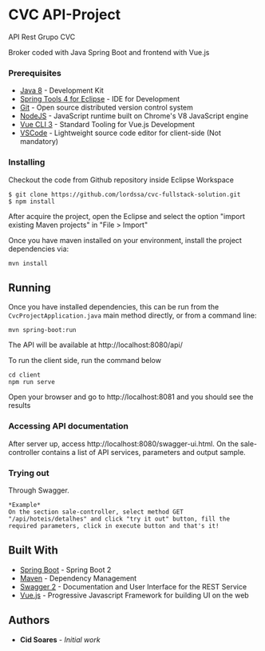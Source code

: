 # CVC API-Project

API Rest Grupo CVC 

Broker coded with Java Spring Boot and frontend with Vue.js


### Prerequisites

* [Java 8](https://www.java.com/pt_BR/download/) - Development Kit 
* [Spring Tools 4 for Eclipse](https://spring.io/tools) - IDE for Development
* [Git](https://git-scm.com/downloads) - Open source distributed version control system
* [NodeJS](https://nodejs.org) - JavaScript runtime built on Chrome's V8 JavaScript engine
* [Vue CLI 3](https://cli.vuejs.org) - Standard Tooling for Vue.js Development
* [VSCode](https://code.visualstudio.com) - Lightweight source code editor for client-side (Not mandatory)

### Installing

Checkout the code from Github repository inside Eclipse Workspace 
```
$ git clone https://github.com/lordssa/cvc-fullstack-solution.git
$ npm install 
```

After acquire the project, open the Eclipse and select the option "import existing Maven projects" in "File > Import"

Once you have maven installed on your environment, install the project dependencies via:

```
mvn install
```

## Running

Once you have installed dependencies, this can be run from the `CvcProjectApplication.java` main method directly,
or from a command line:
```
mvn spring-boot:run
```

The API will be available at http://localhost:8080/api/ 


To run the client side, run the command below
```
cd client
npm run serve
```
Open your browser and go to http://localhost:8081 and you should see the results


### Accessing API documentation

After server up, access http://localhost:8080/swagger-ui.html. On the sale-controller contains a list of API services, parameters and output sample. 

### Trying out

Through Swagger.
```
*Example*
On the section sale-controller, select method GET "/api/hoteis/detalhes" and click "try it out" button, fill the required parameters, click in execute button and that's it!
```
## Built With

* [Spring Boot](https://spring.io/projects/spring-boot) - Spring Boot 2
* [Maven](https://maven.apache.org/) - Dependency Management
* [Swagger 2](https://swagger.io/) - Documentation and User Interface for the REST Service
* [Vue.js](https://vuejs.org/) - Progressive Javascript Framework for building UI on the web

## Authors

* **Cid Soares** - *Initial work* 


